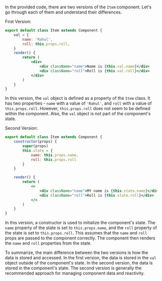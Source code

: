 In the provided code, there are two versions of the `Item` component. Let's go through each of them and understand their differences.

First Version:

```jsx
export default class Item extends Component {
    val = {
        name: 'Rahul',
        roll: this.props.roll,
    }
    render() {
        return (
            <div>
                <div className="name">Name is {this.val.name}</div>
                <div className="roll">Roll is {this.val.roll}</div>
            </div>
        )
    }
}
```

In this version, the `val` object is defined as a property of the `Item` class. It has two properties - `name` with a value of `'Rahul'`, and `roll` with a value of `this.props.roll`. However, `this.props.roll` does not seem to be defined within the component. Also, the `val` object is not part of the component's state.

Second Version:

```jsx
export default class Item extends Component {
    constructor(props) {
        super(props)
        this.state = {
            name: this.props.name,
            roll: this.props.roll
        }
    }

    render() {
        return (
            <>
                <div className="name">MY name is {this.state.name}</div>
                <div className="roll">Roll is {this.state.roll}</div>
            </>
        )
    }
}
```

In this version, a constructor is used to initialize the component's state. The `name` property of the state is set to `this.props.name`, and the `roll` property of the state is set to `this.props.roll`. This assumes that the `name` and `roll` props are passed to the component correctly. The component then renders the `name` and `roll` properties from the state.

To summarize, the main difference between the two versions is how the data is stored and accessed. In the first version, the data is stored in the `val` object outside of the component's state. In the second version, the data is stored in the component's state. The second version is generally the recommended approach for managing component data and reactivity.
